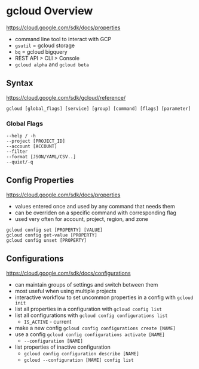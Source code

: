 # gcloud Overview

<https://cloud.google.com/sdk/docs/properties>

- command line tool to interact with GCP
- `gsutil` = gcloud storage
- `bq` = gcloud bigquery
- REST API > CLI > Console
- `gcloud alpha` and `gcloud beta`

## Syntax

<https://cloud.google.com/sdk/gcloud/reference/>

```cli
gcloud [global_flags] [service] [group] [command] [flags] [parameter]
``` 

### Global Flags

```cli
--help / -h
--project [PROJECT_ID]
--account [ACCOUNT]
--filter
--format [JSON/YAML/CSV..]
--quiet/-q
```

## Config Properties

<https://cloud.google.com/sdk/docs/properties>

- values entered once and used  by any command that needs them
- can be overriden on a specific command with corresponding flag
- used very often for account, project, region, and zone

```cli
gcloud config set [PROPERTY] [VALUE]
gcloud config get-value [PROPERTY]
gcloud config unset [PROPERTY]
```

## Configurations

<https://cloud.google.com/sdk/docs/configurations>

- can maintain groups of settings and switch between them
- most useful when using multiple projects
- interactive workflow to set uncommon properties in a config with `gcloud init`
- list all properties in a configuration with `gcloud config list`
- list all configurations with `gcloud config configurations list`
  - `IS_ACTIVE` - current
- make a new config `gcloud config configurations create [NAME]`
- use a config `gcloud config configurations activate [NAME]`
  - `--configuration [NAME]`
- list properties of inactive configuration
  - `gcloud config configuration describe [NAME]`
  - `gcloud --configuration [NAME] config list`